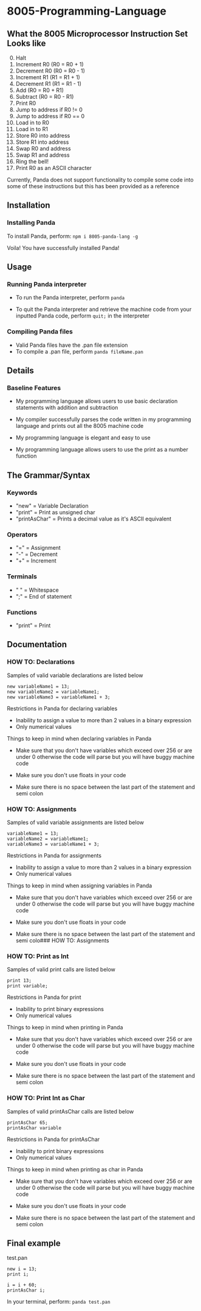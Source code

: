 # 8005-Programming-Language

## What the 8005 Microprocessor Instruction Set Looks like
<ol start="0">
  <li>Halt</li>
  <li>Increment R0 (R0 = R0 + 1)</li>
  <li>Decrement R0 (R0 = R0 - 1)</li>
  <li>Increment R1 (R1 = R1 + 1)</li>
  <li>Decrement R1 (R1 = R1 - 1)</li>
  <li>Add (R0 = R0 + R1)</li>
  <li>Subtract (R0 = R0 - R1)</li>
  <li>Print R0</li>
  <li>Jump to address <data> if R0 != 0</li>
  <li>Jump to address <data> if R0 == 0</li>
  <li>Load <data> in to R0</li>
  <li>Load <data> in to R1</li>
  <li>Store R0 into address <data></li>
  <li>Store R1 into address <data></li>
  <li>Swap R0 and address <data></li>
  <li>Swap R1 and address <data></li>
  <li>Ring the bell!</li>
  <li>Print R0 as an ASCII character</li>
</ol>

Currently, Panda does not support functionality to compile some code into some of these instructions but this has been provided as a reference
## Installation
### Installing Panda

To install Panda, perform: `npm i 8005-panda-lang -g`

Voila! You have successfully installed Panda!

## Usage
### Running Panda interpreter

- To run the Panda interpreter, perform `panda`

- To quit the Panda interpreter and retrieve the machine code from your inputted Panda code, perform  `quit;` in the interpreter


### Compiling Panda files

- Valid Panda files have the .pan file extension
- To compile a .pan file, perform `panda fileName.pan`

## Details
### Baseline Features

- My programming language allows users to use basic declaration statements with addition     and subtraction

- My compiler successfully parses the code written in my programming language and prints     out all the 8005 machine code

- My programming language is elegant and easy to use

- My programming language allows users to use the print as a number function

## The Grammar/Syntax
### Keywords

- "new" = Variable Declaration
- "print" = Print as unsigned char
- "printAsChar" = Prints a decimal value as it's ASCII equivalent

### Operators

- "=" = Assignment
- "-" = Decrement
- "+" = Increment

### Terminals

- " " = Whitespace
- ";" = End of statement

### Functions

- "print" = Print

## Documentation
### HOW TO: Declarations

Samples of valid variable declarations are listed below

```
new variableName1 = 13;
new variableName2 = variableName1;
new variableName3 = variableName1 + 3;
```

Restrictions in Panda for declaring variables

- Inability to assign a value to more than 2 values in a binary expression
- Only numerical values

Things to keep in mind when declaring variables in Panda

- Make sure that you don't have variables which exceed over 256 or are under 0 otherwise the code will parse but you will have buggy machine code

- Make sure you don't use floats in your code

- Make sure there is no space between the last part of the statement and semi colon

### HOW TO: Assignments

Samples of valid variable assignments are listed below

```
variableName1 = 13;
variableName2 = variableName1;
variableName3 = variableName1 + 3;
```
Restrictions in Panda for assignments

- Inability to assign a value to more than 2 values in a binary expression
- Only numerical values

Things to keep in mind when assigning variables in Panda

- Make sure that you don't have variables which exceed over 256 or are under 0 otherwise the code will parse but you will have buggy machine code

- Make sure you don't use floats in your code

- Make sure there is no space between the last part of the statement and semi colo### HOW TO: Assignments

### HOW TO: Print as Int

Samples of valid print calls are listed below

```
print 13;
print variable;
```
Restrictions in Panda for print

- Inability to print binary expressions
- Only numerical values

Things to keep in mind when printing in Panda

- Make sure that you don't have variables which exceed over 256 or are under 0 otherwise the code will parse but you will have buggy machine code

- Make sure you don't use floats in your code

- Make sure there is no space between the last part of the statement and semi colon

### HOW TO: Print Int as Char

Samples of valid printAsChar calls are listed below

```
printAsChar 65;
printAsChar variable
```
Restrictions in Panda for printAsChar

- Inability to print binary expressions
- Only numerical values

Things to keep in mind when printing as char in Panda

- Make sure that you don't have variables which exceed over 256 or are under 0 otherwise the code will parse but you will have buggy machine code

- Make sure you don't use floats in your code

- Make sure there is no space between the last part of the statement and semi colon

## Final example

test.pan
```
new i = 13;
print i;

i = i + 60;
printAsChar i;
```

In your terminal, perform: `panda test.pan`
